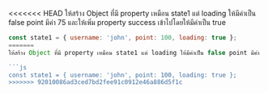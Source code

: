 <<<<<<< HEAD
ให้สร้าง Object ที่มี property เหมือน state1 แต่ loading ให้มีค่าเป็น false point มีค่า 75 และให้เพิ่ม property success เข้าไปโดยให้มีค่าเป็น true 

```js
const state1 = { username: 'john', point: 100, loading: true };
=======
ให้สร้าง Object ที่มี property เหมือน state1 แต่ loading ให้มีค่าเป็น false point มีค่า 75 และให้เพิ่ม property success เข้าไปโดยให้มีค่าเป็น true 

```js
const state1 = { username: 'john', point: 100, loading: true };
>>>>>>> 92010086ad3ced7bd2fee91c0912e46a886d5f1c
```